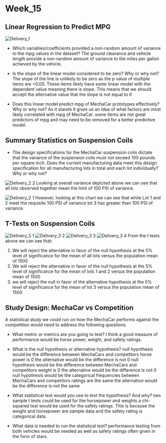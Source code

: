 # Week_15
## Linear Regression to Predict MPG
![Delivery_1](https://user-images.githubusercontent.com/96025706/163656643-324bf5a0-446a-47e8-b372-e6ded0dca46b.png)

* Which variables/coefficients provided a non-random amount of variance to the mpg values in the dataset?
The ground clearance and vehicle length provide a non-random amount of variance to the miles per gallon achieved by the vehicle.

* Is the slope of the linear model considered to be zero? Why or why not?
The slope of the line is unlikely to be zero as the p value of multiple items are <0.05. These items likely have some linear model with the dependent value meaning there is slope. This means that we should accept the alternative value that the slope is not equal to 0

* Does this linear model predict mpg of MechaCar prototypes effectively? Why or why not?
As it stands it gives us an idea of what factors are most likely correlated with mpg of MechaCar. some items are not great predictors of mpg and may need to be removed for a better predictive model.

## Summary Statistics on Suspension Coils
* The design specifications for the MechaCar suspension coils dictate that the variance of the suspension coils must not exceed 100 pounds per square inch. Does the current manufacturing data meet this design specification for all manufacturing lots in total and each lot individually? Why or why not?

![Delivery_2 2](https://user-images.githubusercontent.com/96025706/163656686-e4ef6caa-102a-4cfc-b6ee-3327ce421053.png)
Looking at overall variance depicted above we can see that all lots observed together mean the limit of 100 PSI of variance.

![Delivery_2 1](https://user-images.githubusercontent.com/96025706/163656690-d98714c4-c6ab-45a4-be3e-687819eb2114.png)
However, looking at this chart we can see that while Lot 1 and 2 meet the requisite 100 PSI of variance lot 3 has greater than 100 PSI of variance.

## T-Tests on Suspension Coils
![Delivery_3 1](https://user-images.githubusercontent.com/96025706/163656699-e5a5af42-d692-4923-8425-20c4c305df12.png)
![Delivery_3 2](https://user-images.githubusercontent.com/96025706/163656703-6fcfd0a0-9986-4cf7-a0f7-554005f5e9b9.png)
![Delivery_3 3](https://user-images.githubusercontent.com/96025706/163656704-7daa1774-6e97-4448-a77b-e6fa1179fba5.png)
![Delivery_3 4](https://user-images.githubusercontent.com/96025706/163656705-ce042ee3-4263-482c-82db-1dc1e4ad2e69.png)
From the t tests above we can see that:
1. We will reject the alternative in favor of the null hypothesis at the 5% level of significance for the mean of all lots versus the population mean of 1500
2. We will reject the alternative in favor of the null hypothesis at the 5% level of significance for the mean of lots 1 and 2 versus the population mean of 1500
3. we will reject the null in favor of the alternative hypothesis at the 5% level of significance for the mean of lot 3 versus the population mean of 1500

## Study Design: MechaCar vs Competition
A statistical study we could run on how the MechaCar performs against the competition would need to address the following questions.

* What metric or metrics are you going to test?
I think a good measure of performance would be horse power, weight, and safety ratings.

* What is the null hypothesis or alternative hypothesis?
null hypothesis would be the difference between MechaCars and competitors horse power is 0
the alternative would be the difference is not 0
null hypothesis would be the difference between MechaCars and competitors weight is 0
the alternative would be the difference is not 0
null hypothesis would be the categorical frequencies between MechaCars and competitors ratings are the same
the alternative would be the difference is not the same

* What statistical test would you use to test the hypothesis? And why?
two sample t tests could be used for the horsepower and weights a chi-squared test would be used for the safety ratings. This is because the weight and horsepower are sample data and the safety rating is categorical data.

* What data is needed to run the statistical test?
performance testing from both vehicles would be needed as well as safety ratings often given in the form of stars.

